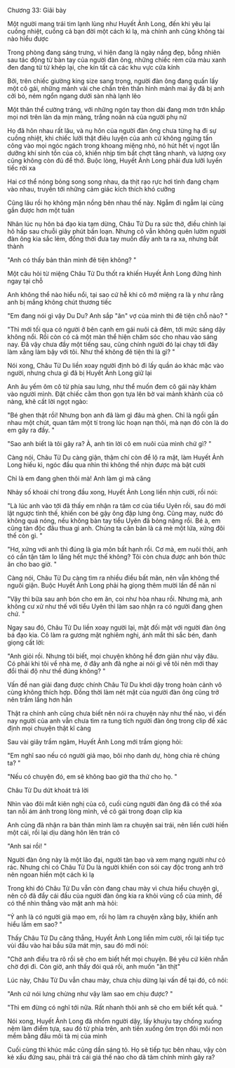 




Chương 33: Giãi bày

Một người mang trái tim lạnh lùng như Huyết Ảnh Long, đến khi yêu lại cuồng nhiệt, cuồng cả bạn đời một cách kì lạ, mà chính anh cũng không tài nào hiểu được

Trong phòng đang sáng trưng, vì hiện đang là ngày nắng đẹp, bỗng nhiên sau tác động từ bàn tay của người đàn ông, những chiếc rèm cửa màu xanh đen đang từ từ khép lại, che kín tất cả các khu vực cửa kính

Bởi, trên chiếc giường king size sang trọng, người đàn ông đang quấn lấy một cô gái, những mảnh vải che chắn trên thân hình mảnh mai ấy đã bị anh cởi bỏ, ném ngổn ngang dưới sàn nhà lạnh lẽo

Một thân thể cường tráng, với những ngón tay thon dài đang mơn trớn khắp mọi nơi trên làn da mịn màng, trắng noãn nà của người phụ nữ

Họ đã hôn nhau rất lâu, và nụ hôn của người đàn ông chưa từng hạ đi sự cuồng nhiệt, khi chiếc lưỡi thật điêu luyện của anh cứ không ngừng tấn công vào mọi ngóc ngách trong khoang miệng nhỏ, nó hút hết vị ngọt lẫn dưỡng khí sinh tồn của cô, khiến nhịp tim bất chợt tăng nhanh, và lượng oxy cũng không còn đủ để thở. Buộc lòng, Huyết Ảnh Long phải đưa lưỡi luyến tiếc rời xa

Hai cơ thể nóng bỏng song song nhau, da thịt rạo rực hơi tình đang chạm vào nhau, truyền tới những cảm giác kích thích khó cưỡng

Cũng lâu rồi họ không mặn nồng bên nhau thế này. Ngẫm đi ngẫm lại cũng gần được hơn một tuần

Nhân lúc nụ hôn bá đạo kia tạm dừng, Châu Tử Du ra sức thở, điều chỉnh lại hô hấp sau chuỗi giây phút bấn loạn. Nhưng cô vẫn không quên lườm người đàn ông kia sắc lẻm, đồng thời đưa tay muốn đẩy anh ta ra xa, nhưng bất thành

"Anh có thấy bản thân mình đê tiện không? "


Một câu hỏi từ miệng Châu Tử Du thốt ra khiến Huyết Ảnh Long đứng hình ngay tại chỗ

Anh không thể nào hiểu nổi, tại sao cứ hễ khi cô mở miệng ra là y như rằng anh bị mắng không chút thương tiếc

"Em đang nói gì vậy Du Du? Anh sắp "ăn" vợ của mình thì đê tiện chỗ nào? "

"Thì mới tối qua có người ở bên cạnh em gái nuôi cả đêm, tới mức sáng dậy không nổi. Rồi còn có cả một màn thể hiện chăm sóc cho nhau vào sáng nay. Đã vậy chưa đầy một tiếng sau, cũng chính người đó lại chạy tới đây làm xằng làm bậy với tôi. Như thế không đê tiện thì là gì? "

Nói xong, Châu Tử Du liền xoay người định bỏ đi lấy quần áo khác mặc vào người, nhưng chưa gì đã bị Huyết Ảnh Long giữ lại

Anh âu yếm ôm cô từ phía sau lưng, như thể muốn đem cô gái này khảm vào người mình. Đặt chiếc cằm thon gọn tựa lên bờ vai mảnh khảnh của cô nàng, khẽ cất lời ngọt ngào:

"Bé ghen thật rồi! Nhưng bọn anh đã làm gì đâu mà ghen. Chỉ là ngồi gần nhau một chút, quan tâm một tí trong lúc hoạn nạn thôi, mà nạn đó còn là do em gây ra đấy. "

"Sao anh biết là tôi gây ra? À, anh tin lời cô em nuôi của mình chứ gì? "

Càng nói, Châu Tử Du càng giận, thậm chí còn để lộ ra mặt, làm Huyết Ảnh Long hiếu kì, ngóc đầu qua nhìn thì không thể nhịn được mà bật cười

Chỉ là em đang ghen thôi mà! Anh làm gì mà căng

Nhảy số khoái chí trong đầu xong, Huyết Ảnh Long liền nhịn cười, rồi nói:

"Là lúc anh vào tới đã thấy em nhận ra tâm cơ của tiểu Uyên rồi, sau đó mới lật ngược tình thế, khiến con bé gậy ông đập lưng ông. Cũng may, nước đó không quá nóng, nếu không bàn tay tiểu Uyên đã bỏng nặng rồi. Bé à, em cũng tàn độc đâu thua gì anh. Chúng ta căn bản là cá mè một lứa, xứng đôi thế còn gì. "

"Hơ, xứng với anh thì đúng là gia môn bất hạnh rồi. Cơ mà, em nuôi thôi, anh có cần tận tâm lo lắng hết mực thế không? Tôi còn chưa được anh bón thức ăn cho bao giờ. "

Càng nói, Châu Tử Du càng tìm ra nhiều điều bất mãn, nên vẫn không thể nguôi giận. Buộc Huyết Ảnh Long phải hạ giọng thêm mười lần để năn nỉ


"Vậy thì bữa sau anh bón cho em ăn, coi như hòa nhau rồi. Nhưng mà, anh không cư xử như thế với tiểu Uyên thì làm sao nhận ra có người đang ghen chứ. "

Ngay sau đó, Châu Tử Du liền xoay người lại, mặt đối mặt với người đàn ông bá đạo kia. Cô làm ra gương mặt nghiêm nghị, ánh mắt thì sắc bén, đanh giọng cất lời:

"Anh giỏi rồi. Nhưng tôi biết, mọi chuyện không hề đơn giản như vậy đâu. Có phải khi tôi về nhà mẹ, ở đây anh đã nghe ai nói gì về tôi nên mới thay đổi thái độ như thế đúng không? "

Vấn đề nan giải đang được chính Châu Tử Du khơi dậy trong hoàn cảnh vô cùng không thích hợp. Đồng thời làm nét mặt của người đàn ông cũng trở nên trầm lắng hơn hẳn

Thật ra chính anh cũng chưa biết nên nói ra chuyện này như thế nào, vì đến nay người của anh vẫn chưa tìm ra tung tích người đàn ông trong clip để xác định mọi chuyện thật kĩ càng

Sau vài giây trầm ngâm, Huyết Ảnh Long mới trầm giọng hỏi:

"Em nghĩ sao nếu có người giả mạo, bôi nhọ danh dự, hòng chia rẽ chúng ta? "

"Nếu có chuyện đó, em sẽ không bao giờ tha thứ cho họ. "

Châu Tử Du dứt khoát trả lời

Nhìn vào đôi mắt kiên nghị của cô, cuối cùng người đàn ông đã có thể xóa tan nỗi ám ảnh trong lòng mình, về cô gái trong đoạn clip kia

Anh cũng đã nhận ra bản thân mình làm ra chuyện sai trái, nên liền cười hiền một cái, rồi lại dịu dàng hôn lên trán cô

"Anh sai rồi! "

Người đàn ông này là một lão đại, người tàn bạo và xem mạng người như cỏ rác. Nhưng chỉ có Châu Tử Du là người khiến con sói cay độc trong anh trở nên ngoan hiền một cách kì lạ


Trong khi đó Châu Tử Du vẫn còn đang chau mày vì chưa hiểu chuyện gì, nên cô đã đẩy cái đầu của người đàn ông kia ra khỏi vùng cổ của mình, để có thể nhìn thẳng vào mặt anh mà hỏi:

"Ý anh là có người giả mạo em, rồi họ làm ra chuyện xằng bậy, khiến anh hiểu lầm em sao? "

Thấy Châu Tử Du căng thẳng, Huyết Ảnh Long liền mỉm cười, rồi lại tiếp tục vùi đầu vào hai bầu sữa mát mịn, sau đó mới nói:

"Chờ anh điều tra rõ rồi sẽ cho em biết hết mọi chuyện. Bé yêu cứ kiên nhẫn chờ đợi đi. Còn giờ, anh thấy đói quá rồi, anh muốn "ăn thịt"

Lúc này, Châu Tử Du vẫn chau mày, chưa chịu dừng lại vấn đề tại đó, cô nói:

"Anh cứ nói lưng chừng như vậy làm sao em chịu được? "

"Thì em đừng có nghĩ tới nữa. Rất nhanh thôi anh sẽ cho em biết kết quả. "

Nói xong, Huyết Ảnh Long đã nhổm người dậy, lấy khuỷu tay chống xuống nệm làm điểm tựa, sau đó từ phía trên, anh tiến xuống ôm trọn đôi môi non mềm bằng đầu môi tà mị của mình

Cuối cùng thì khúc mắc cũng dần sáng tỏ. Họ sẽ tiếp tục bên nhau, vậy còn kẻ xấu đứng sau, phải trả cái giá thế nào cho dã tâm chính mình gây ra?




